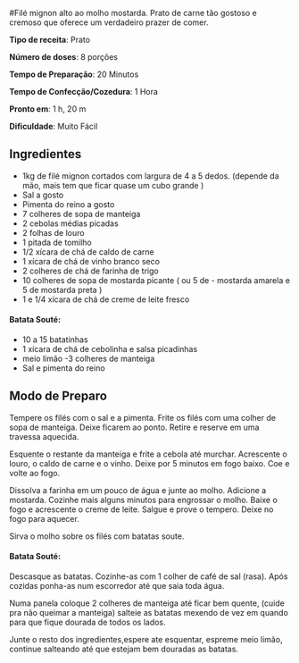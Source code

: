 #Filé mignon alto ao molho mostarda.
Prato de carne tão gostoso e cremoso que oferece um verdadeiro prazer de comer.

**Tipo de receita**: Prato

**Número de doses**: 8 porções

**Tempo de Preparação**: 20 Minutos

**Tempo de Confecção/Cozedura**: 1 Hora

**Pronto em**: 1 h, 20 m

**Dificuldade**: Muito Fácil


## Ingredientes
 - 1kg de filé mignon cortados com largura de 4 a 5 dedos. (depende da mão, mais tem que ficar quase um cubo grande )
 - Sal a gosto
 - Pimenta do reino a gosto
 - 7 colheres de sopa de manteiga
 - 2 cebolas médias picadas
 - 2 folhas de louro
 - 1 pitada de tomilho
 - 1/2 xícara de chá de caldo de carne
 - 1 xícara de chá de vinho branco seco
 - 2 colheres de chá de farinha de trigo
 - 10 colheres de sopa de mostarda picante ( ou 5 de - mostarda amarela e 5 de mostarda preta )
 - 1 e 1/4 xícara de chá de creme de leite fresco

#### Batata Souté:
 - 10 a 15 batatinhas
 - 1 xícara de chá de cebolinha e salsa picadinhas
 - meio limão -3 colheres de manteiga
 - Sal e pimenta do reino


## Modo de Preparo

Tempere os filés com o sal e a pimenta. Frite os filés com uma colher de sopa de manteiga. Deixe ficarem ao ponto. Retire e reserve em uma travessa aquecida.

Esquente o restante da manteiga e frite a cebola até murchar. Acrescente o louro, o caldo de carne e o vinho. Deixe por 5 minutos em fogo baixo. Coe e volte ao fogo.

Dissolva a farinha em um pouco de água e junte ao molho. Adicione a mostarda. Cozinhe mais alguns minutos para engrossar o molho. Baixe o fogo e acrescente o creme de leite. Salgue e prove o tempero. Deixe no fogo para aquecer.

Sirva o molho sobre os filés com batatas soute.

#### Batata Souté:
Descasque as batatas. Cozinhe-as com 1 colher de café de sal (rasa). Após cozidas ponha-as num escorredor até que saia toda água.

Numa panela coloque 2 colheres de manteiga até ficar bem quente, (cuide pra não queimar a manteiga) salteie as batatas mexendo de vez em quando para que fique dourada de todos os lados.

Junte o resto dos ingredientes,espere ate esquentar, espreme meio limão, continue salteando até que estejam bem douradas as batatas.